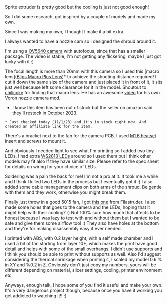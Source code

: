 Sprite extruder is pretty good but the cooling is just not good enough!

So I did some research, got inspired by a couple of models and made my own.

Since I was making my own, I thought I make it a bit extra.

I always wanted to have a nozzle cam so I designed the shroud around it.

I'm using a [OV5640 camera](https://www.aliexpress.us/item/3256804790797706.html?spm=a2g0o.order_list.order_list_main.21.7e001802xt1yaI&gatewayAdapt=glo2usa) with autofocus, since that has a smaller package. The video is stable, I'm not getting any flickering, maybe I just got lucky with it :)

The focal length is more than 20mm with this camera so I used this [macro lens](<a target="_blank" href="https://www.amazon.com/gp/product/B08MFSDZB8/ref=ppx_yo_dt_b_search_asin_title?ie=UTF8&amp;psc=1&_encoding=UTF8&tag=mutlubasdas-20&linkCode=ur2&linkId=f22b1fc7c615d37a6f80547c43c54824&camp=1789&creative=9325">Blips Macro Plus Lens</a>)* to achieve the shooting distance required! I cut it down the same size of the camera and just placed it in front of it, it sits just well because left some clearance for it in the model. Shoutout to [chilicoke](https://github.com/chilicoke) for finding that macro lens. He has an awesome [video](https://www.youtube.com/watch?v=GAp23w_dnNc&t=65s) for his own Voron nozzle camera mod.

   * I know this item has been out of stock but the seller on amazon said they'll restock in     October 2023.

    * Just checked today (11/1/23) and it's in stock right now. And created an affiliate link for the item.

There's a bracket next to the fan for the camera PCB. I used [M1.6 heatset](https://www.aliexpress.us/item/3256804538587668.html?spm=a2g0o.order_detail.order_detail_item.3.484df19cw1qEP4&gatewayAdapt=glo2usa) insert and screws to mount it.

And obviously I needed light to see what I'm printing so I added two tiny LEDs, I had extra [WS2813 LEDs](https://www.digikey.com/en/products/detail/seeed-technology-co-ltd/601000200/8120706) around so I used them but I think other models may fit also If they have similar size. Please refer to the spec sheet for details on wiring for your choice of LEDs.

Soldering was a pain the back for me! I'm not a pro at it. It took me a while and I think I killed two LEDs in the process but I eventually got it :) I also added some cable management clips on both arms of the shroud. Be gentle with them and they work, otherwise you might break them.

Finally just throw in a good 5015 fan, I got [this one](https://www.filastruder.com/products/delta-bfb0524hh-blower-fan) from Filastruder. I also made some holes that goes to the camera and the LEDs, hoping that it might help with their cooling? :) Not 100% sure how much that affects to be honest because I was lazy to test with and without them but I wanted to be safe and give them some airflow too! :) They also have holes at the bottom and they're for making disassembly easy if ever needed.

I printed with ABS, with 0.2 layer height, with a self made chamber and I used a bit of fan starting from layer 10+, which makes the print have good detail and helps with some of the small overhangs. I didn't use supports and I think you should be able to print without supports as well. Also I'd suggest considering the thermal shrinkage when printing it, I scaled my model 0.6 % in XY and %0.2 in Z. Obviously don't just copy my numbers, yours will be different depending on material, slicer settings, cooling, printer environment etc.

Anyways, enough talk, I hope some of you find it useful and make your own. It's a very dangerous project though, because once you have it working you get addicted to watching it!! :)
